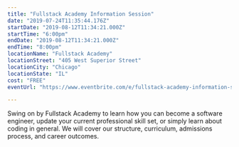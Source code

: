 ```yaml
---
title: "Fullstack Academy Information Session"
date: "2019-07-24T11:35:44.176Z"
startDate: "2019-08-12T11:34:21.000Z"
startTime: "6:00pm"
endDate: "2019-08-12T11:34:21.000Z"
endTime: "8:00pm"
locationName: "Fullstack Academy"
locationStreet: "405 West Superior Street"
locationCity: "Chicago"
locationState: "IL"
cost: "FREE"
eventUrl: "https://www.eventbrite.com/e/fullstack-academy-information-session-chicago-campus-tickets-63427596649"

---
```


Swing on by Fullstack Academy to learn how you can become a software engineer, update your current professional skill set, or simply learn about coding in general. We will cover our structure, curriculum, admissions process, and career outcomes.

